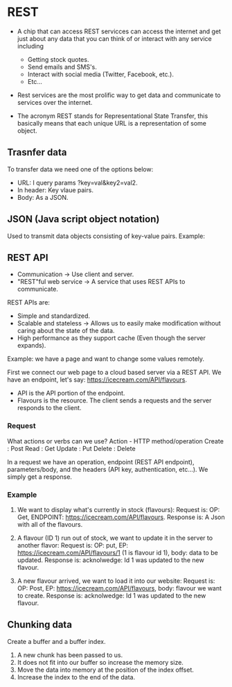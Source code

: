 # REST
* A chip that can access REST servicces can access the internet and get just about any data that you can think of or interact with any  service including
    - Getting stock quotes.
    - Send emails and SMS's.
    - Interact with social media (Twitter, Facebook, etc.).
    - Etc...

* Rest services are the most prolific way to get data and communicate to services over the internet.
* The acronym REST stands for Representational State Transfer, this basically means that each unique URL is a representation of some object.

## Trasnfer data
To transfer data we need one of the options below:
- URL: I  query params ?key=val&key2=val2.
- In header: Key vlaue pairs.
- Body: As a JSON.

## JSON (Java script object notation)
Used to transmit data objects consisting of key-value pairs. Example:

## REST API
* Communication -> Use client and server.
* "REST"ful web service -> A service that uses REST APIs to communicate.

REST APIs are:
* Simple and standardized.
* Scalable and stateless -> Allows us to easily make modification without caring about the state of the data.
* High performance as they support cache (Even though the server expands).

Example: we have a page and want to change some values remotely. 

First we connect our web page to a cloud based server via a REST API.
We have an endpoint, let's say: https://icecream.com/API/flavours.
* API is the API portion of the endpoint.
* Flavours is the resource.
The client sends a requests and the server responds to the client.

### Request
What actions or verbs can we use?
Action - HTTP method/operation
Create : Post
Read   : Get
Update : Put
Delete : Delete

In a request we have an operation, endpoint (REST API endpoint), parameters/body, and the headers (API key, authentication, etc...). We simply get a response.

### Example
1. We want to display what's currently in stock (flavours):
Request is: OP: Get, ENDPOINT: https://icecream.com/API/flavours.
Response is: A Json with all of the flavours.

2. A flavour (ID 1) run out of stock, we want to update it in the server to another flavor:
Request is: OP: put, EP: https://icecream.com/API/flavours/1 (1 is flavour id 1), body: data to be updated.
Response is: acknolwedge: Id 1 was updated to the new flavour.

3. A new flavour arrived, we want to load it into our website:
Request is: OP: Post, EP: https://icecream.com/API/flavours, body: flavour we want to create.
Response is: acknolwedge: Id 1 was updated to the new flavour.

## Chunking data
Create a buffer and a buffer index.
1. A new chunk has been passed to us.
2. It does not fit into our buffer so increase the memory size.
3. Move the data into memory at the position of the index offset.
4. Increase the index to the end of the data.
